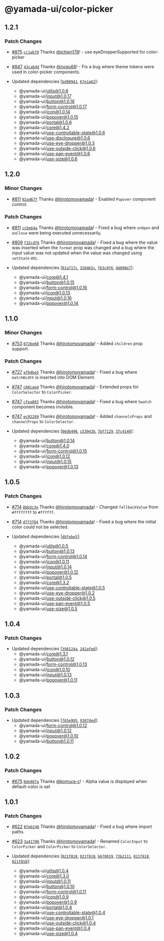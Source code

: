 # @yamada-ui/color-picker

## 1.2.1

### Patch Changes

- [#875](https://github.com/yamada-ui/yamada-ui/pull/875) [`cc1ab79`](https://github.com/yamada-ui/yamada-ui/commit/cc1ab799e5596327f05be846a759fd8fc32c4b10) Thanks [@ichien178](https://github.com/ichien178)! - use eyeDropperSupported for color-picker

- [#847](https://github.com/yamada-ui/yamada-ui/pull/847) [`43cabdd`](https://github.com/yamada-ui/yamada-ui/commit/43cabdd41b74a1a18a0c8be8c31a545a38b674d3) Thanks [@nogu66](https://github.com/nogu66)! - Fix a bug where theme tokens were used in color-picker components.

- Updated dependencies [[`bd90941`](https://github.com/yamada-ui/yamada-ui/commit/bd909411b5155394bca8f714d195111cf2463d25), [`67e1a62`](https://github.com/yamada-ui/yamada-ui/commit/67e1a6226dae2d3fc5691aa5143802f54dd4f252)]:
  - @yamada-ui/utils@1.0.6
  - @yamada-ui/input@1.0.17
  - @yamada-ui/button@1.0.16
  - @yamada-ui/form-control@1.0.17
  - @yamada-ui/icon@1.0.14
  - @yamada-ui/popover@1.0.15
  - @yamada-ui/portal@1.0.6
  - @yamada-ui/core@1.4.2
  - @yamada-ui/use-controllable-state@1.0.6
  - @yamada-ui/use-disclosure@1.0.6
  - @yamada-ui/use-eye-dropper@1.0.3
  - @yamada-ui/use-outside-click@1.0.6
  - @yamada-ui/use-pan-event@1.0.6
  - @yamada-ui/use-size@1.0.6

## 1.2.0

### Minor Changes

- [#811](https://github.com/hirotomoyamada/yamada-ui/pull/811) [`02ad67f`](https://github.com/hirotomoyamada/yamada-ui/commit/02ad67ff991ecc98916bdf5548ece8f7ab782741) Thanks [@hirotomoyamada](https://github.com/hirotomoyamada)! - Enabled `Popover` component control.

### Patch Changes

- [#811](https://github.com/hirotomoyamada/yamada-ui/pull/811) [`ccbe64a`](https://github.com/hirotomoyamada/yamada-ui/commit/ccbe64a767733f36ee62065963b484380c69f8f9) Thanks [@hirotomoyamada](https://github.com/hirotomoyamada)! - Fixed a bug where `onOpen` and `onClose` were being executed unnecessarily.

- [#809](https://github.com/hirotomoyamada/yamada-ui/pull/809) [`f32cdf6`](https://github.com/hirotomoyamada/yamada-ui/commit/f32cdf6363795d6e672802e010f23bc2889a5df4) Thanks [@hirotomoyamada](https://github.com/hirotomoyamada)! - Fixed a bug where the value was inserted when the `format` prop was changed and a bug where the input value was not updated when the value was changed using `setState` etc.

- Updated dependencies [[`01a717c`](https://github.com/hirotomoyamada/yamada-ui/commit/01a717c877f24bd6052e7a51b5145efec2d29657), [`3284b5c`](https://github.com/hirotomoyamada/yamada-ui/commit/3284b5cd19d65e5ae1210c09972a71b71c42767c), [`f63c0f6`](https://github.com/hirotomoyamada/yamada-ui/commit/f63c0f62a9664e3b5bd5afd2ca0702cba32bff00), [`d4090e7`](https://github.com/hirotomoyamada/yamada-ui/commit/d4090e796d7d039ea9d5f81f8330cbe6d7bbd1a6)]:
  - @yamada-ui/core@1.4.1
  - @yamada-ui/button@1.0.15
  - @yamada-ui/form-control@1.0.16
  - @yamada-ui/icon@1.0.13
  - @yamada-ui/input@1.0.16
  - @yamada-ui/popover@1.0.14

## 1.1.0

### Minor Changes

- [#753](https://github.com/hirotomoyamada/yamada-ui/pull/753) [`072be60`](https://github.com/hirotomoyamada/yamada-ui/commit/072be60b12e79065b1ff543d50c0d18d78e0b9d1) Thanks [@hirotomoyamada](https://github.com/hirotomoyamada)! - Added `children` prop support.

### Patch Changes

- [#727](https://github.com/hirotomoyamada/yamada-ui/pull/727) [`af64be5`](https://github.com/hirotomoyamada/yamada-ui/commit/af64be58ca1ff955fc1394252d99ce0a9abff7ba) Thanks [@hirotomoyamada](https://github.com/hirotomoyamada)! - Fixed a bug where `matchWidth` is inserted into DOM Element.

- [#747](https://github.com/hirotomoyamada/yamada-ui/pull/747) [`c60caed`](https://github.com/hirotomoyamada/yamada-ui/commit/c60caedc19aa15e47137dded7926e3d49b512803) Thanks [@hirotomoyamada](https://github.com/hirotomoyamada)! - Extended props for `ColorSelector` to `ColorPicker`.

- [#747](https://github.com/hirotomoyamada/yamada-ui/pull/747) [`cfea803`](https://github.com/hirotomoyamada/yamada-ui/commit/cfea803227db6339e57bfb1151fbd385a6a263e5) Thanks [@hirotomoyamada](https://github.com/hirotomoyamada)! - Fixed a bug where `Swatch` component becomes invisible.

- [#747](https://github.com/hirotomoyamada/yamada-ui/pull/747) [`ec92289`](https://github.com/hirotomoyamada/yamada-ui/commit/ec9228946b40b98656a13841a8007f01d0af9df8) Thanks [@hirotomoyamada](https://github.com/hirotomoyamada)! - Added `channelsProps` and `channelProps` to `ColorSelector`.

- Updated dependencies [[`06d6496`](https://github.com/hirotomoyamada/yamada-ui/commit/06d649660bd31a90afd5a1a82e1f039bf9433164), [`c53943b`](https://github.com/hirotomoyamada/yamada-ui/commit/c53943b72eec2297af9224b25cd481f7e283edbf), [`7bf7129`](https://github.com/hirotomoyamada/yamada-ui/commit/7bf712902a58d19b31e53ff452b7195b52adf517), [`37c4149`](https://github.com/hirotomoyamada/yamada-ui/commit/37c414918eba9a7e66e6afd65b2097b9cb8ebda9)]:
  - @yamada-ui/button@1.0.14
  - @yamada-ui/core@1.4.0
  - @yamada-ui/form-control@1.0.15
  - @yamada-ui/icon@1.0.12
  - @yamada-ui/input@1.0.15
  - @yamada-ui/popover@1.0.13

## 1.0.5

### Patch Changes

- [#714](https://github.com/hirotomoyamada/yamada-ui/pull/714) [`8bbdc3e`](https://github.com/hirotomoyamada/yamada-ui/commit/8bbdc3e1d5e2b3369324331abadd1c0c94cfd2fb) Thanks [@hirotomoyamada](https://github.com/hirotomoyamada)! - Changed `fallbackValue` from `#ffffffff` to `#ffffff`.

- [#714](https://github.com/hirotomoyamada/yamada-ui/pull/714) [`d7f3784`](https://github.com/hirotomoyamada/yamada-ui/commit/d7f3784c7520e12583f31015069d62c6305e619b) Thanks [@hirotomoyamada](https://github.com/hirotomoyamada)! - Fixed a bug where the initial color could not be selected.

- Updated dependencies [[`d8febe5`](https://github.com/hirotomoyamada/yamada-ui/commit/d8febe550ef6159cdb1ddbcbaff1a56e310a6529)]:
  - @yamada-ui/utils@1.0.5
  - @yamada-ui/button@1.0.13
  - @yamada-ui/form-control@1.0.14
  - @yamada-ui/icon@1.0.11
  - @yamada-ui/input@1.0.14
  - @yamada-ui/popover@1.0.12
  - @yamada-ui/portal@1.0.5
  - @yamada-ui/core@1.3.2
  - @yamada-ui/use-controllable-state@1.0.5
  - @yamada-ui/use-eye-dropper@1.0.2
  - @yamada-ui/use-outside-click@1.0.5
  - @yamada-ui/use-pan-event@1.0.5
  - @yamada-ui/use-size@1.0.5

## 1.0.4

### Patch Changes

- Updated dependencies [[`398124a`](https://github.com/hirotomoyamada/yamada-ui/commit/398124ac60b0481c92c9ab983d932dd405c9d7ab), [`242afe6`](https://github.com/hirotomoyamada/yamada-ui/commit/242afe6508f50d67780f36b1b411810cb08a7238)]:
  - @yamada-ui/core@1.3.1
  - @yamada-ui/button@1.0.12
  - @yamada-ui/form-control@1.0.13
  - @yamada-ui/icon@1.0.10
  - @yamada-ui/input@1.0.13
  - @yamada-ui/popover@1.0.11

## 1.0.3

### Patch Changes

- Updated dependencies [[`f65e995`](https://github.com/hirotomoyamada/yamada-ui/commit/f65e995e05d6e976fa4ec267e172ab062cb4fd3a), [`9387ded`](https://github.com/hirotomoyamada/yamada-ui/commit/9387dedd625cd11d8be64204f1f8ab0968072dd3)]:
  - @yamada-ui/form-control@1.0.12
  - @yamada-ui/input@1.0.12
  - @yamada-ui/popover@1.0.10
  - @yamada-ui/button@1.0.11

## 1.0.2

### Patch Changes

- [#675](https://github.com/hirotomoyamada/yamada-ui/pull/675) [`8de987a`](https://github.com/hirotomoyamada/yamada-ui/commit/8de987a1b08ef183242779f92f3b91bdc84205e5) Thanks [@komura-c](https://github.com/komura-c)! - Alpha value is displayed when default-color is set

## 1.0.1

### Patch Changes

- [#622](https://github.com/hirotomoyamada/yamada-ui/pull/622) [`8feb248`](https://github.com/hirotomoyamada/yamada-ui/commit/8feb2485bb25803b8c917f7defcf55f6074a1083) Thanks [@hirotomoyamada](https://github.com/hirotomoyamada)! - Fixed a bug where import paths.

- [#623](https://github.com/hirotomoyamada/yamada-ui/pull/623) [`3a41706`](https://github.com/hirotomoyamada/yamada-ui/commit/3a417066100344a649b23807a07a650e7c4a7f05) Thanks [@hirotomoyamada](https://github.com/hirotomoyamada)! - Renamed `ColorInput` to `ColorPicker` and `ColorPicker` to `ColorSelector`.

- Updated dependencies [[`021f818`](https://github.com/hirotomoyamada/yamada-ui/commit/021f818babd2d04a8163807fa6fe8122b60738bf), [`021f818`](https://github.com/hirotomoyamada/yamada-ui/commit/021f818babd2d04a8163807fa6fe8122b60738bf), [`b678019`](https://github.com/hirotomoyamada/yamada-ui/commit/b6780198dc3441eac04bf1f7fd9210c726f32edb), [`73b2111`](https://github.com/hirotomoyamada/yamada-ui/commit/73b211195ffa3dd8a2e10897ccf103549b10906c), [`021f818`](https://github.com/hirotomoyamada/yamada-ui/commit/021f818babd2d04a8163807fa6fe8122b60738bf), [`021f818`](https://github.com/hirotomoyamada/yamada-ui/commit/021f818babd2d04a8163807fa6fe8122b60738bf)]:
  - @yamada-ui/utils@1.0.4
  - @yamada-ui/core@1.3.0
  - @yamada-ui/input@1.0.11
  - @yamada-ui/button@1.0.10
  - @yamada-ui/form-control@1.0.11
  - @yamada-ui/icon@1.0.9
  - @yamada-ui/popover@1.0.9
  - @yamada-ui/portal@1.0.4
  - @yamada-ui/use-controllable-state@1.0.4
  - @yamada-ui/use-eye-dropper@1.0.1
  - @yamada-ui/use-outside-click@1.0.4
  - @yamada-ui/use-pan-event@1.0.4
  - @yamada-ui/use-size@1.0.4
